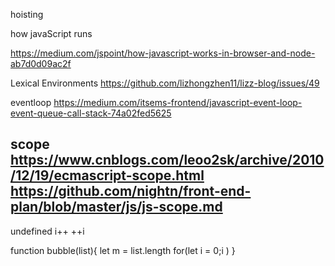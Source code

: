 hoisting


how javaScript runs

https://medium.com/jspoint/how-javascript-works-in-browser-and-node-ab7d0d09ac2f


Lexical Environments
https://github.com/lizhongzhen11/lizz-blog/issues/49


eventloop
https://medium.com/itsems-frontend/javascript-event-loop-event-queue-call-stack-74a02fed5625

scope 
https://www.cnblogs.com/leoo2sk/archive/2010/12/19/ecmascript-scope.html
https://github.com/nightn/front-end-plan/blob/master/js/js-scope.md
-----------

undefined
i++ ++i



function bubble(list){
  let m = list.length
  for(let i = 0;i )
}

